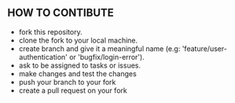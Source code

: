 ## HOW TO CONTIBUTE
- fork this repository.
- clone the fork to your local machine.
- create branch and give it a meaningful name (e.g: 'feature/user-authentication' or 'bugfix/login-error').
- ask to be assigned to tasks or issues.
- make changes and test the changes
- push your branch to your fork
- create a pull request on your fork
  
